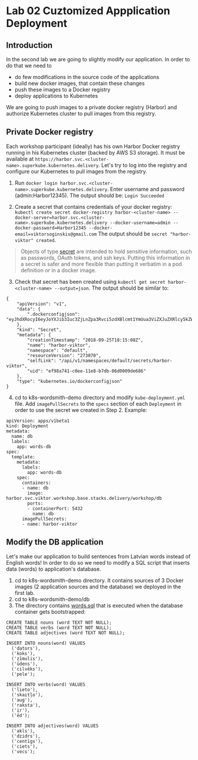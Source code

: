 # Lab 02 Cuztomized Appplication Deployment

## Introduction

In the second lab we are going to slightly modify our application. In order to do that we need to 
* do few modifications in the source code of the applications 
* build new docker images, that contain these changes
* push these images to a Docker registry
* deploy applications to Kubernetes

We are going to push images to a private docker registry (Harbor) and authorize Kubernetes cluster to pull images from this registry.

## Private Docker registry

Each workshop participant (ideally) has his own Harbor Docker registry running in his Kubernetes cluster (backed by AWS S3 storage). It must be available at ```https://harbor.svc.<cluster-name>.superkube.kubernetes.delivery```. Let's try to log into the registry and configure our Kubernetes to pull images from the registry.

1. Run ```docker login harbor.svc.<cluster-name>.superkube.kubernetes.delivery```. Enter username and password (admin:Harbor12345). The output should be: ```Login Succeeded```

2. Create a secret that contains credentials of your docker registry:
```kubectl create secret docker-registry harbor-<cluster-name> --docker-server=harbor.svc.<cluster-name>.superkube.kubernetes.delivery --docker-username=admin --docker-password=Harbor12345 --docker-email=viktorsoginskis@gmail.com``` The output should be ```secret "harbor-viktor" created```.

> Objects of type [secret](https://kubernetes.io/docs/concepts/configuration/secret/) are intended to hold sensitive information, such as passwords, OAuth tokens, and ssh keys. Putting this information in a secret is safer and more flexible than putting it verbatim in a pod definition or in a docker image.

3. Check that secret has been created using ```kubectl get secret harbor-<cluster-name> --output=json```. The output should be similar to:
```
{
    "apiVersion": "v1",
    "data": {
        ".dockerconfigjson": "eyJhdXRocyI6eyJoYXJib3Iuc3ZjLnZpa3Rvci5zdXBlcmt1YmUua3ViZXJuZXRlcy5kZWxpdmVyeSI6eyJ1c2VybmFtZSI6ImFkbWluIiwicGFzc3dvcmQiOiJIYXJib3IxMjM0NSIsImVtYWlsIjoidmlrdG9yc29naW5za2lzQGdtYWlsLmNvbSIsImF1dGgiOiJZV1J0YVc0NlNHRnlZbTl5TVRJek5EVT0ifX19"
    },
    "kind": "Secret",
    "metadata": {
        "creationTimestamp": "2018-09-25T18:15:08Z",
        "name": "harbor-viktor",
        "namespace": "default",
        "resourceVersion": "273070",
        "selfLink": "/api/v1/namespaces/default/secrets/harbor-viktor",
        "uid": "ef98a741-c0ee-11e8-b7db-06d0009de686"
    },
    "type": "kubernetes.io/dockerconfigjson"
}
```
4. cd to k8s-wordsmith-demo directory and modify ```kube-deployment.yml``` file. Add ```imagePullSecrets``` to the ```specs``` section of each ```Deployment``` in order to use the secret we created in Step 2. Example:
```
apiVersion: apps/v1beta1
kind: Deployment
metadata:
  name: db
  labels:
    app: words-db
spec:
  template:
    metadata:
      labels:
        app: words-db
    spec:
      containers:
      - name: db
        image: harbor.svc.viktor.workshop.base.stacks.delivery/workshop/db
        ports:
        - containerPort: 5432
          name: db
      imagePullSecrets:
      - name: harbor-viktor
```

## Modify the DB application

Let's make our application to build sentences from Latvian words instead of English words!
In order to do so we need to modify a SQL script that inserts data (words) to application's database.

1. cd to k8s-wordsmith-demo directory. It contains sources of 3 Docker images (2 application sources and the database) we deployed in the first lab. 
2. cd to k8s-wordsmith-demo/db
3. The directory contains [words.sql](k8s-wordsmith-demo/db/words.sql) that is executed when the database container gets bootstrapped:
```
CREATE TABLE nouns (word TEXT NOT NULL);
CREATE TABLE verbs (word TEXT NOT NULL);
CREATE TABLE adjectives (word TEXT NOT NULL);

INSERT INTO nouns(word) VALUES
  ('dators'),
  ('koks'),
  ('zīmulis'),
  ('ūdens'),
  ('cilvēks'),
  ('pele');

INSERT INTO verbs(word) VALUES
  ('lieto'),
  ('skaitļo'),
  ('aug'),
  ('raksta'),
  ('ir'),
  ('ēd');

INSERT INTO adjectives(word) VALUES
  ('akls'),
  ('dzidrs'),
  ('centīgs'),
  ('ciets'),
  ('vecs');
```

